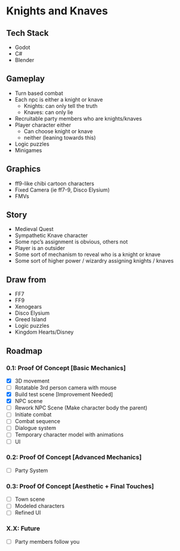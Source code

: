 # Knights and Knaves
 
## Tech Stack
- Godot 
- C#
- Blender 

## Gameplay
- Turn based combat
- Each npc is either a knight or knave
  - Knights: can only tell the truth
  - Knaves: can only lie
- Recruitable party members who are knights/knaves
- Player character either
  - Can choose knight or knave
  - neither (leaning towards this)
- Logic puzzles
- Minigames

## Graphics
- ff9-like chibi cartoon characters
- Fixed Camera (ie ff7-9, Disco Elysium)
- FMVs

## Story
- Medieval Quest
- Sympathetic Knave character 
- Some npc’s assignment is obvious, others not
- Player is an outsider
- Some sort of mechanism to reveal who is a knight or knave
- Some sort of higher power / wizardry assigning knights / knaves

## Draw from
- FF7
- FF9
- Xenogears
- Disco Elysium
- Greed Island
- Logic puzzles
- Kingdom Hearts/Disney

## Roadmap
### 0.1: Proof Of Concept [Basic Mechanics]
- [X] 3D movement
- [ ] Rotatable 3rd person camera with mouse
- [X] Build test scene [Improvement Needed]
- [X] NPC scene
- [ ] Rework NPC Scene (Make character body the parent)
- [ ] Initiate combat
- [ ] Combat sequence
- [ ] Dialogue system
- [ ] Temporary character model with animations
- [ ] UI
### 0.2: Proof Of Concept [Advanced Mechanics]
- [ ] Party System
### 0.3: Proof Of Concept [Aesthetic + Final Touches]
- [ ] Town scene
- [ ] Modeled characters
- [ ] Refined UI
### X.X: Future
- [ ] Party members follow you
